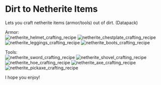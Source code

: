 # Dirt to Netherite Items
Lets you craft netherite items (armor/tools) out of dirt. (Datapack)  

Armor:  
![netherite_helmet_crafting_recipe](https://user-images.githubusercontent.com/86502397/123502515-e463f700-d601-11eb-88f1-2b8564f98adf.png)
![netherite_chestplate_crafting_recipe](https://user-images.githubusercontent.com/86502397/123502438-453eff80-d601-11eb-8feb-18ebba5eefd1.png)
![netherite_leggings_crafting_recipe](https://user-images.githubusercontent.com/86502397/123502485-a961c380-d601-11eb-9bfd-64546349572f.png)
![netherite_boots_crafting_recipe](https://user-images.githubusercontent.com/86502397/123502548-1d9c6700-d602-11eb-8100-1a4fc3c453ef.png)

Tools:  
![netherite_sword_crafting_recipe](https://user-images.githubusercontent.com/86502397/123502705-3ce7c400-d603-11eb-8503-577236b643cf.png)
![netherite_shovel_crafting_recipe](https://user-images.githubusercontent.com/86502397/123502706-3fe2b480-d603-11eb-9359-3ad021a85360.png)
![netherite_hoe_crafting_recipe](https://user-images.githubusercontent.com/86502397/123502710-42dda500-d603-11eb-9168-535d37504866.png)
![netherite_axe_crafting_recipe](https://user-images.githubusercontent.com/86502397/123502712-453fff00-d603-11eb-808f-4013fc4a74d4.png)
![netherite_pickaxe_crafting_recipe](https://user-images.githubusercontent.com/86502397/123502713-47a25900-d603-11eb-9801-295ae52409ee.png)

I hope you enjoy!
